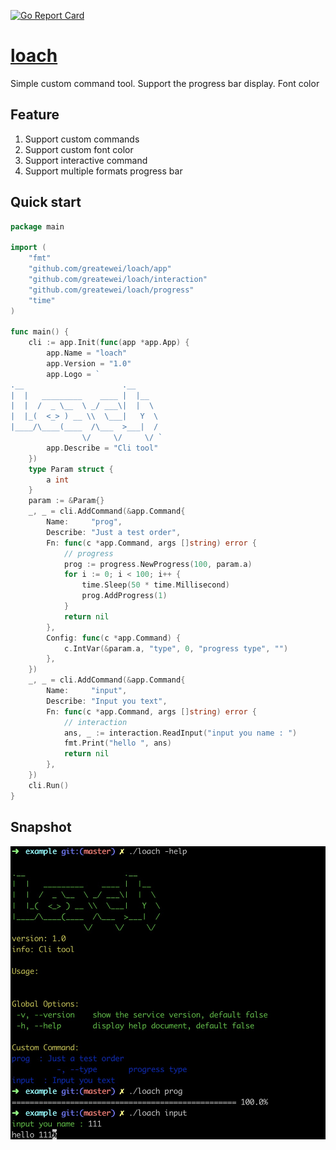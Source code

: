 [![Go Report Card](https://goreportcard.com/badge/github.com/greatewei/loach)](https://goreportcard.com/report/github.com/greatewei/loach)
# [loach](https://github.com/greatewei/loach)
Simple custom command tool. Support the progress bar display. Font color

## Feature
1. Support custom commands
2. Support custom font color
3. Support interactive command
4. Support multiple formats progress bar

## Quick start
```go
package main

import (
	"fmt"
	"github.com/greatewei/loach/app"
	"github.com/greatewei/loach/interaction"
	"github.com/greatewei/loach/progress"
	"time"
)

func main() {
	cli := app.Init(func(app *app.App) {
		app.Name = "loach"
		app.Version = "1.0"
		app.Logo = `
.__                      .__     
|  |   _________    ____ |  |__  
|  |  /  _ \__  \ _/ ___\|  |  \ 
|  |_(  <_> ) __ \\  \___|   Y  \
|____/\____(____  /\___  >___|  /
                \/     \/     \/ `
		app.Describe = "Cli tool"
	})
	type Param struct {
		a int
	}
	param := &Param{}
	_, _ = cli.AddCommand(&app.Command{
		Name:     "prog",
		Describe: "Just a test order",
		Fn: func(c *app.Command, args []string) error {
			// progress
			prog := progress.NewProgress(100, param.a)
			for i := 0; i < 100; i++ {
				time.Sleep(50 * time.Millisecond)
				prog.AddProgress(1)
			}
			return nil
		},
		Config: func(c *app.Command) {
			c.IntVar(&param.a, "type", 0, "progress type", "")
		},
	})
	_, _ = cli.AddCommand(&app.Command{
		Name:     "input",
		Describe: "Input you text",
		Fn: func(c *app.Command, args []string) error {
			// interaction
			ans, _ := interaction.ReadInput("input you name : ")
			fmt.Print("hello ", ans)
			return nil
		},
	})
	cli.Run()
}

```

## Snapshot
![](./example/images/20220127155448.jpg)

